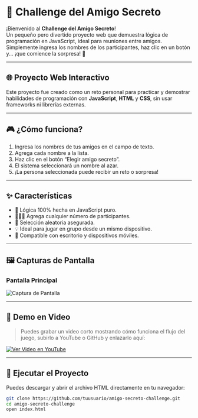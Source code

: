 # 🎁 Challenge del Amigo Secreto

¡Bienvenido al **Challenge del Amigo Secreto**!  
Un pequeño pero divertido proyecto web que demuestra lógica de programación en JavaScript, ideal para reuniones entre amigos. Simplemente ingresa los nombres de los participantes, haz clic en un botón y... ¡que comience la sorpresa! 🎉

---

## 🌐 Proyecto Web Interactivo

Este proyecto fue creado como un reto personal para practicar y demostrar habilidades de programación con **JavaScript**, **HTML** y **CSS**, sin usar frameworks ni librerías externas.

---

## 🎮 ¿Cómo funciona?

1. Ingresa los nombres de tus amigos en el campo de texto.
2. Agrega cada nombre a la lista.
3. Haz clic en el botón “Elegir amigo secreto”.
4. El sistema seleccionará un nombre al azar.
5. ¡La persona seleccionada puede recibir un reto o sorpresa!

---

## ✨ Características

- 🧠 Lógica 100% hecha en JavaScript puro.
- 👨‍👩‍👧 Agrega cualquier número de participantes.
- 🎯 Selección aleatoria asegurada.
- 💡 Ideal para jugar en grupo desde un mismo dispositivo.
- 📱 Compatible con escritorio y dispositivos móviles.

---

## 🖼️ Capturas de Pantalla

### Pantalla Principal

![Captura de Pantalla](ruta/a/tu/imagen1.png)

---

## 🎥 Demo en Video

> Puedes grabar un video corto mostrando cómo funciona el flujo del juego, subirlo a YouTube o GitHub y enlazarlo aquí:

[![Ver Video en YouTube](https://img.youtube.com/vi/ID_DEL_VIDEO/0.jpg)](https://www.youtube.com/watch?v=ID_DEL_VIDEO)

---

## 🚀 Ejecutar el Proyecto

Puedes descargar y abrir el archivo HTML directamente en tu navegador:

```bash
git clone https://github.com/tuusuario/amigo-secreto-challenge.git
cd amigo-secreto-challenge
open index.html
